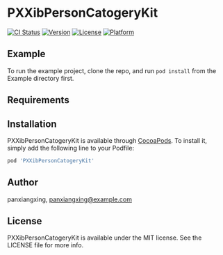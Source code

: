 # PXXibPersonCatogeryKit

[![CI Status](https://img.shields.io/travis/panxiangxing/PXXibPersonCatogeryKit.svg?style=flat)](https://travis-ci.org/panxiangxing/PXXibPersonCatogeryKit)
[![Version](https://img.shields.io/cocoapods/v/PXXibPersonCatogeryKit.svg?style=flat)](https://cocoapods.org/pods/PXXibPersonCatogeryKit)
[![License](https://img.shields.io/cocoapods/l/PXXibPersonCatogeryKit.svg?style=flat)](https://cocoapods.org/pods/PXXibPersonCatogeryKit)
[![Platform](https://img.shields.io/cocoapods/p/PXXibPersonCatogeryKit.svg?style=flat)](https://cocoapods.org/pods/PXXibPersonCatogeryKit)

## Example

To run the example project, clone the repo, and run `pod install` from the Example directory first.

## Requirements

## Installation

PXXibPersonCatogeryKit is available through [CocoaPods](https://cocoapods.org). To install
it, simply add the following line to your Podfile:

```ruby
pod 'PXXibPersonCatogeryKit'
```

## Author

panxiangxing, panxiangxing@example.com

## License

PXXibPersonCatogeryKit is available under the MIT license. See the LICENSE file for more info.
